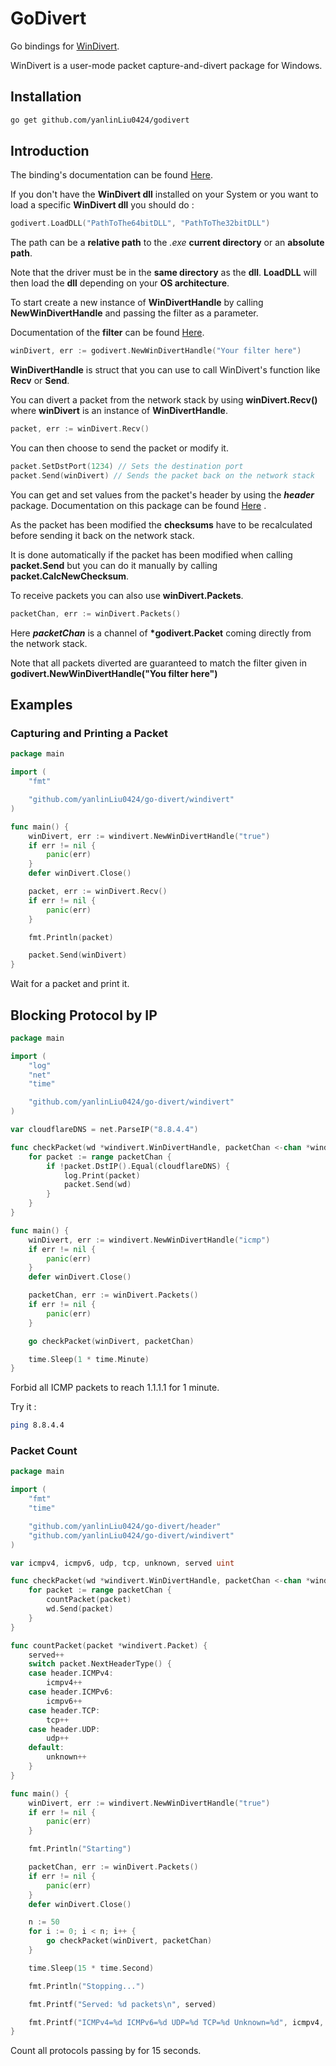# GoDivert

Go bindings for [WinDivert](https://github.com/basil00/Divert).

WinDivert is a user-mode packet capture-and-divert package for Windows.

## Installation

```bash
go get github.com/yanlinLiu0424/godivert
```

## Introduction

The binding's documentation can be found [Here](https://godoc.org/github.com/williamfhe/godivert).

If you don't have the **WinDivert dll** installed on your System or you want to load a specific **WinDivert dll** you should do :

```go
godivert.LoadDLL("PathToThe64bitDLL", "PathToThe32bitDLL")
```

The path can be a **relative path** to the *.exe* **current directory** or an **absolute path**.

Note that the driver must be in the **same directory** as the **dll**.
**LoadDLL** will then load the **dll** depending on your **OS architecture**.

To start create a new instance of **WinDivertHandle** by calling **NewWinDivertHandle** and passing the filter as a parameter.

Documentation of the **filter** can be found [Here](https://reqrypt.org/windivert-doc.html#filter_language).

```go
winDivert, err := godivert.NewWinDivertHandle("Your filter here")
```

**WinDivertHandle** is struct that you can use to call WinDivert's function like **Recv** or **Send**.

You can divert a packet from the network stack by using **winDivert.Recv()** where **winDivert** is an instance of **WinDivertHandle**.

```go
packet, err := winDivert.Recv()
```

You can then choose to send the packet or modify it.

```go
packet.SetDstPort(1234) // Sets the destination port
packet.Send(winDivert) // Sends the packet back on the network stack
```

You can get and set values from the packet's header by using the **_header_** package. Documentation on this package can be found [Here](https://godoc.org/github.com/williamfhe/godivert/header)
.

As the packet has been modified the **checksums** have to be recalculated before sending it back on the network stack.

It is done automatically if the packet has been modified when calling **packet.Send** but you can do it manually by calling **packet.CalcNewChecksum**.

To receive packets you can also use **winDivert.Packets**.

```go
packetChan, err := winDivert.Packets()
```

Here **_packetChan_** is a channel of **\*godivert.Packet** coming directly from the network stack.

Note that all packets diverted are guaranteed to match the filter given in **godivert.NewWinDivertHandle("You filter here")**

## Examples

### Capturing and Printing a Packet

```go
package main

import (
	"fmt"

	"github.com/yanlinLiu0424/go-divert/windivert"
)

func main() {
	winDivert, err := windivert.NewWinDivertHandle("true")
	if err != nil {
		panic(err)
	}
	defer winDivert.Close()

	packet, err := winDivert.Recv()
	if err != nil {
		panic(err)
	}

	fmt.Println(packet)

	packet.Send(winDivert)
}

```

Wait for a packet and print it.

## Blocking Protocol by IP

```go
package main

import (
	"log"
	"net"
	"time"

	"github.com/yanlinLiu0424/go-divert/windivert"
)

var cloudflareDNS = net.ParseIP("8.8.4.4")

func checkPacket(wd *windivert.WinDivertHandle, packetChan <-chan *windivert.Packet) {
	for packet := range packetChan {
		if !packet.DstIP().Equal(cloudflareDNS) {
			log.Print(packet)
			packet.Send(wd)
		}
	}
}

func main() {
	winDivert, err := windivert.NewWinDivertHandle("icmp")
	if err != nil {
		panic(err)
	}
	defer winDivert.Close()

	packetChan, err := winDivert.Packets()
	if err != nil {
		panic(err)
	}

	go checkPacket(winDivert, packetChan)

	time.Sleep(1 * time.Minute)
}

```

Forbid all ICMP packets to reach 1.1.1.1 for 1 minute.

Try it :

```bash
ping 8.8.4.4
```

### Packet Count

```go
package main

import (
	"fmt"
	"time"

	"github.com/yanlinLiu0424/go-divert/header"
	"github.com/yanlinLiu0424/go-divert/windivert"
)

var icmpv4, icmpv6, udp, tcp, unknown, served uint

func checkPacket(wd *windivert.WinDivertHandle, packetChan <-chan *windivert.Packet) {
	for packet := range packetChan {
		countPacket(packet)
		wd.Send(packet)
	}
}

func countPacket(packet *windivert.Packet) {
	served++
	switch packet.NextHeaderType() {
	case header.ICMPv4:
		icmpv4++
	case header.ICMPv6:
		icmpv6++
	case header.TCP:
		tcp++
	case header.UDP:
		udp++
	default:
		unknown++
	}
}

func main() {
	winDivert, err := windivert.NewWinDivertHandle("true")
	if err != nil {
		panic(err)
	}

	fmt.Println("Starting")

	packetChan, err := winDivert.Packets()
	if err != nil {
		panic(err)
	}
	defer winDivert.Close()

	n := 50
	for i := 0; i < n; i++ {
		go checkPacket(winDivert, packetChan)
	}

	time.Sleep(15 * time.Second)

	fmt.Println("Stopping...")

	fmt.Printf("Served: %d packets\n", served)

	fmt.Printf("ICMPv4=%d ICMPv6=%d UDP=%d TCP=%d Unknown=%d", icmpv4, icmpv6, udp, tcp, unknown)
}

```

Count all protocols passing by for 15 seconds.
